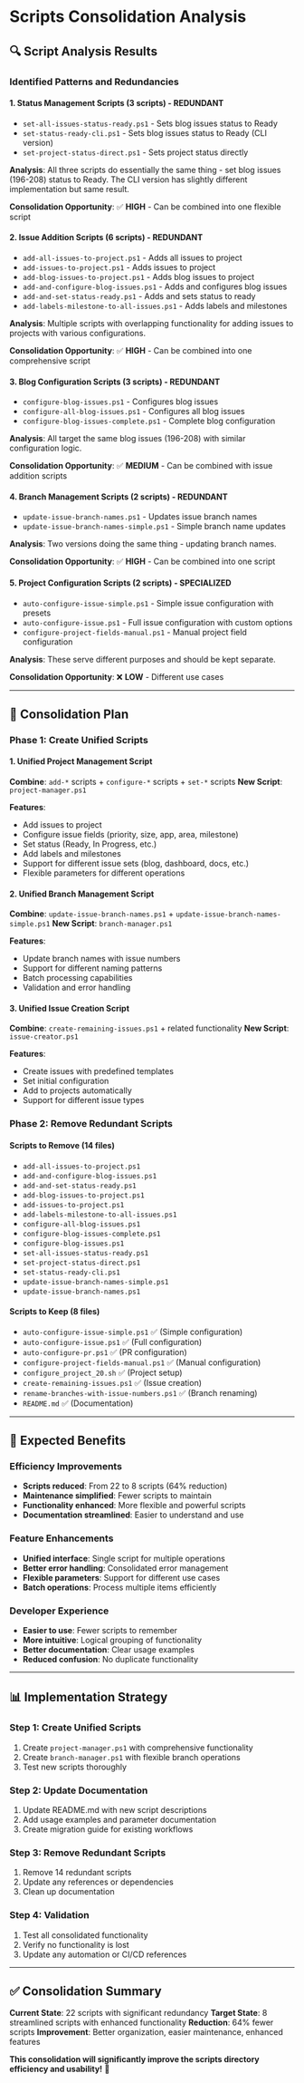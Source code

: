 # Scripts Consolidation Analysis

## 🔍 **Script Analysis Results**

### **Identified Patterns and Redundancies**

#### **1. Status Management Scripts (3 scripts) - REDUNDANT**
- `set-all-issues-status-ready.ps1` - Sets blog issues status to Ready
- `set-status-ready-cli.ps1` - Sets blog issues status to Ready (CLI version)
- `set-project-status-direct.ps1` - Sets project status directly

**Analysis**: All three scripts do essentially the same thing - set blog issues (196-208) status to Ready. The CLI version has slightly different implementation but same result.

**Consolidation Opportunity**: ✅ **HIGH** - Can be combined into one flexible script

#### **2. Issue Addition Scripts (6 scripts) - REDUNDANT**
- `add-all-issues-to-project.ps1` - Adds all issues to project
- `add-issues-to-project.ps1` - Adds issues to project
- `add-blog-issues-to-project.ps1` - Adds blog issues to project
- `add-and-configure-blog-issues.ps1` - Adds and configures blog issues
- `add-and-set-status-ready.ps1` - Adds and sets status to ready
- `add-labels-milestone-to-all-issues.ps1` - Adds labels and milestones

**Analysis**: Multiple scripts with overlapping functionality for adding issues to projects with various configurations.

**Consolidation Opportunity**: ✅ **HIGH** - Can be combined into one comprehensive script

#### **3. Blog Configuration Scripts (3 scripts) - REDUNDANT**
- `configure-blog-issues.ps1` - Configures blog issues
- `configure-all-blog-issues.ps1` - Configures all blog issues
- `configure-blog-issues-complete.ps1` - Complete blog configuration

**Analysis**: All target the same blog issues (196-208) with similar configuration logic.

**Consolidation Opportunity**: ✅ **MEDIUM** - Can be combined with issue addition scripts

#### **4. Branch Management Scripts (2 scripts) - REDUNDANT**
- `update-issue-branch-names.ps1` - Updates issue branch names
- `update-issue-branch-names-simple.ps1` - Simple branch name updates

**Analysis**: Two versions doing the same thing - updating branch names.

**Consolidation Opportunity**: ✅ **HIGH** - Can be combined into one script

#### **5. Project Configuration Scripts (2 scripts) - SPECIALIZED**
- `auto-configure-issue-simple.ps1` - Simple issue configuration with presets
- `auto-configure-issue.ps1` - Full issue configuration with custom options
- `configure-project-fields-manual.ps1` - Manual project field configuration

**Analysis**: These serve different purposes and should be kept separate.

**Consolidation Opportunity**: ❌ **LOW** - Different use cases

---

## 🎯 **Consolidation Plan**

### **Phase 1: Create Unified Scripts**

#### **1. Unified Project Management Script**
**Combine**: `add-*` scripts + `configure-*` scripts + `set-*` scripts
**New Script**: `project-manager.ps1`

**Features**:
- Add issues to project
- Configure issue fields (priority, size, app, area, milestone)
- Set status (Ready, In Progress, etc.)
- Add labels and milestones
- Support for different issue sets (blog, dashboard, docs, etc.)
- Flexible parameters for different operations

#### **2. Unified Branch Management Script**
**Combine**: `update-issue-branch-names.ps1` + `update-issue-branch-names-simple.ps1`
**New Script**: `branch-manager.ps1`

**Features**:
- Update branch names with issue numbers
- Support for different naming patterns
- Batch processing capabilities
- Validation and error handling

#### **3. Unified Issue Creation Script**
**Combine**: `create-remaining-issues.ps1` + related functionality
**New Script**: `issue-creator.ps1`

**Features**:
- Create issues with predefined templates
- Set initial configuration
- Add to projects automatically
- Support for different issue types

### **Phase 2: Remove Redundant Scripts**

#### **Scripts to Remove (14 files)**
- `add-all-issues-to-project.ps1`
- `add-and-configure-blog-issues.ps1`
- `add-and-set-status-ready.ps1`
- `add-blog-issues-to-project.ps1`
- `add-issues-to-project.ps1`
- `add-labels-milestone-to-all-issues.ps1`
- `configure-all-blog-issues.ps1`
- `configure-blog-issues-complete.ps1`
- `configure-blog-issues.ps1`
- `set-all-issues-status-ready.ps1`
- `set-project-status-direct.ps1`
- `set-status-ready-cli.ps1`
- `update-issue-branch-names-simple.ps1`
- `update-issue-branch-names.ps1`

#### **Scripts to Keep (8 files)**
- `auto-configure-issue-simple.ps1` ✅ (Simple configuration)
- `auto-configure-issue.ps1` ✅ (Full configuration)
- `auto-configure-pr.ps1` ✅ (PR configuration)
- `configure-project-fields-manual.ps1` ✅ (Manual configuration)
- `configure_project_20.sh` ✅ (Project setup)
- `create-remaining-issues.ps1` ✅ (Issue creation)
- `rename-branches-with-issue-numbers.ps1` ✅ (Branch renaming)
- `README.md` ✅ (Documentation)

---

## 🚀 **Expected Benefits**

### **Efficiency Improvements**
- **Scripts reduced**: From 22 to 8 scripts (64% reduction)
- **Maintenance simplified**: Fewer scripts to maintain
- **Functionality enhanced**: More flexible and powerful scripts
- **Documentation streamlined**: Easier to understand and use

### **Feature Enhancements**
- **Unified interface**: Single script for multiple operations
- **Better error handling**: Consolidated error management
- **Flexible parameters**: Support for different use cases
- **Batch operations**: Process multiple items efficiently

### **Developer Experience**
- **Easier to use**: Fewer scripts to remember
- **More intuitive**: Logical grouping of functionality
- **Better documentation**: Clear usage examples
- **Reduced confusion**: No duplicate functionality

---

## 📊 **Implementation Strategy**

### **Step 1: Create Unified Scripts**
1. Create `project-manager.ps1` with comprehensive functionality
2. Create `branch-manager.ps1` with flexible branch operations
3. Test new scripts thoroughly

### **Step 2: Update Documentation**
1. Update README.md with new script descriptions
2. Add usage examples and parameter documentation
3. Create migration guide for existing workflows

### **Step 3: Remove Redundant Scripts**
1. Remove 14 redundant scripts
2. Update any references or dependencies
3. Clean up documentation

### **Step 4: Validation**
1. Test all consolidated functionality
2. Verify no functionality is lost
3. Update any automation or CI/CD references

---

## ✅ **Consolidation Summary**

**Current State**: 22 scripts with significant redundancy
**Target State**: 8 streamlined scripts with enhanced functionality
**Reduction**: 64% fewer scripts
**Improvement**: Better organization, easier maintenance, enhanced features

**This consolidation will significantly improve the scripts directory efficiency and usability!** 🎉
